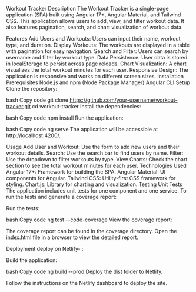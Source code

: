 Workout Tracker
Description
The Workout Tracker is a single-page application (SPA) built using Angular 17+, Angular Material, and Tailwind CSS. This application allows users to add, view, and filter workout data. It also features pagination, search, and chart visualization of workout data.

Features
Add Users and Workouts: Users can input their name, workout type, and duration.
Display Workouts: The workouts are displayed in a table with pagination for easy navigation.
Search and Filter: Users can search by username and filter by workout type.
Data Persistence: User data is stored in localStorage to persist across page reloads.
Chart Visualization: A chart visualizes the total workout minutes for each user.
Responsive Design: The application is responsive and works on different screen sizes.
Installation
Prerequisites
Node.js and npm (Node Package Manager)
Angular CLI
Setup
Clone the repository:

bash
Copy code
git clone https://github.com/your-username/workout-tracker.git
cd workout-tracker
Install the dependencies:

bash
Copy code
npm install
Run the application:

bash
Copy code
ng serve
The application will be accessible at http://localhost:4200/.

Usage
Add User and Workout: Use the form to add new users and their workout details.
Search: Use the search bar to find users by name.
Filter: Use the dropdown to filter workouts by type.
View Charts: Check the chart section to see the total workout minutes for each user.
Technologies Used
Angular 17+: Framework for building the SPA.
Angular Material: UI components for Angular.
Tailwind CSS: Utility-first CSS framework for styling.
Chart.js: Library for charting and visualization.
Testing
Unit Tests
The application includes unit tests for one component and one service. To run the tests and generate a coverage report:

Run the tests:

bash
Copy code
ng test --code-coverage
View the coverage report:

The coverage report can be found in the coverage directory. Open the index.html file in a browser to view the detailed report.

Deployment
deploy on Netlify- :

Build the application:

bash
Copy code
ng build --prod
Deploy the dist folder to Netlify.

Follow the instructions on the Netlify dashboard to deploy the site.
